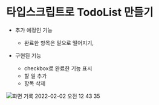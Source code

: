 # 타입스크립트로 TodoList 만들기

- 추가 예정인 기능
  - 완료한 항목은 밑으로 떨어지기,



- 구현된 기능
  - checkbox로 완료한 기능 표시
  - 할 일 추가
  - 항목 삭제


![화면 기록 2022-02-02 오전 12 43 35](https://user-images.githubusercontent.com/66232436/152000966-7eb68301-1938-42ed-a751-0f13e9ddf6da.gif)




